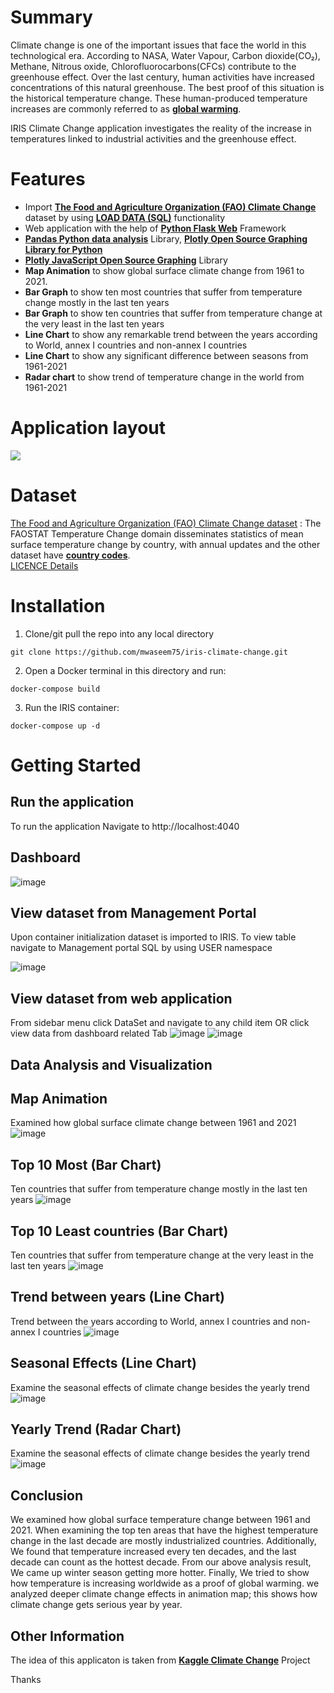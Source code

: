 # Summary
Climate change is one of the important issues that face the world in this technological era. According to NASA, Water Vapour, Carbon dioxide(CO₂), Methane, Nitrous oxide, Chlorofluorocarbons(CFCs) contribute to the greenhouse effect. Over the last century, human activities have increased concentrations of this natural greenhouse. The best proof of this situation is the historical temperature change. These human-produced temperature increases are commonly referred to as [**global warming**](https://climate.nasa.gov/resources/global-warming-vs-climate-change/).

IRIS Climate Change application investigates the reality of the increase in temperatures linked to industrial activities and the greenhouse effect. 

# Features
* Import [**The Food and Agriculture Organization (FAO) Climate Change**](https://www.fao.org/faostat/en/#data/ET) dataset by using [**LOAD DATA (SQL)**](https://irisdocs.intersystems.com/iris20212/csp/docbook/DocBook.UI.Page.cls?KEY=RSQL_loaddata) functionality
* Web application with the help of [**Python Flask Web**](https://flask.palletsprojects.com/) Framework 
* [**Pandas Python data analysis**](https://pandas.pydata.org/) Library, [**Plotly Open Source Graphing Library for Python**](https://plotly.com/python/)
* [**Plotly JavaScript Open Source Graphing**](https://plotly.com/javascript/) Library
* **Map Animation** to show global surface climate change from 1961 to 2021.
* **Bar Graph** to show ten most countries that suffer from temperature change mostly in the last ten years
* **Bar Graph** to show ten countries that suffer from temperature change at the very least in the last ten years
* **Line Chart** to show any remarkable trend between the years according to World, annex I countries and non-annex I countries
* **Line Chart** to show any significant difference between seasons from 1961-2021
* **Radar chart** to show trend of temperature change in the world from 1961-2021

# Application layout
![](https://github.com/mwaseem75/iris-climate-change/blob/main/IRIS_ClimateChange.gif)

# Dataset
[The Food and Agriculture Organization (FAO) Climate Change dataset](https://www.fao.org/faostat/en/#data/ET) : The FAOSTAT Temperature Change domain disseminates statistics of mean surface temperature change by country, with annual updates and the other dataset have [**country codes**](https://www.fao.org/faostat/en/#definitions).  
[LICENCE Details](https://www.fao.org/contact-us/terms/db-terms-of-use/en/)

# Installation
1. Clone/git pull the repo into any local directory

```
git clone https://github.com/mwaseem75/iris-climate-change.git
```

2. Open a Docker terminal in this directory and run:

```
docker-compose build
```

3. Run the IRIS container:

```
docker-compose up -d 
```
# Getting Started 
## Run the application
To run the application Navigate to http://localhost:4040 
## Dashboard
![image](https://user-images.githubusercontent.com/18219467/178123487-98b20148-4888-46b6-bfbb-0717b22525b4.png)
 
## View dataset from Management Portal
Upon container initialization dataset is imported to IRIS. To view table navigate to Management portal SQL by using USER namespace

![image](https://user-images.githubusercontent.com/18219467/177931814-6a6ef4cf-ddce-442c-ab7a-d34c0a3609af.png)

## View dataset from web application
From sidebar menu click DataSet and navigate to any child item OR click view data from dashboard related  Tab
![image](https://user-images.githubusercontent.com/18219467/178123961-cbee0837-d9d0-439d-a3e7-d2fb8d840f15.png)
![image](https://user-images.githubusercontent.com/18219467/178124071-dd1282a6-ff9e-4282-ab4f-cb254e39d221.png)

## Data Analysis and Visualization
## Map Animation
Examined how global surface climate change between 1961 and 2021
![image](https://user-images.githubusercontent.com/18219467/177930483-afbc9660-c58d-4776-a84d-4a988445345a.png)

## Top 10 Most (Bar Chart)
Ten countries that suffer from temperature change mostly in the last ten years
![image](https://user-images.githubusercontent.com/18219467/177930671-b461aa70-1440-4ae7-849d-e4ea9d7e20dc.png)

## Top 10 Least countries (Bar Chart)
Ten countries that suffer from temperature change at the very least in the last ten years
![image](https://user-images.githubusercontent.com/18219467/177930872-ccfebf05-f9fc-4627-a5be-1778e00f4af9.png)

## Trend between years (Line Chart)
Trend between the years according to World, annex I countries and non-annex I countries
![image](https://user-images.githubusercontent.com/18219467/177931087-719c8296-fba6-4819-9ceb-7c7e3dec4825.png)

## Seasonal Effects (Line Chart)
Examine the seasonal effects of climate change besides the yearly trend
![image](https://user-images.githubusercontent.com/18219467/177931222-7c682568-96bf-4c5b-9964-17cdb4a97bc9.png)

## Yearly Trend (Radar Chart)
Examine the seasonal effects of climate change besides the yearly trend
![image](https://user-images.githubusercontent.com/18219467/177931438-dc30a289-aa0b-4dcd-a59f-a47749d2b3f4.png)

## Conclusion
We examined how global surface temperature change between 1961 and 2021. When examining the top ten areas that have the highest temperature change in the last decade are mostly industrialized countries. Additionally, We found that temperature increased every ten decades, and the last decade can count as the hottest decade. From our above analysis result, We came up winter season getting more hotter. Finally, We tried to show how temperature is increasing worldwide as a proof of global warming.  we analyzed deeper climate change effects in animation map; this shows how climate change gets serious year by year. 

## Other Information
The idea of this applicaton is taken from [**Kaggle Climate Change**](https://www.kaggle.com/code/sevgisarac/climate-change/notebook) Project

Thanks






